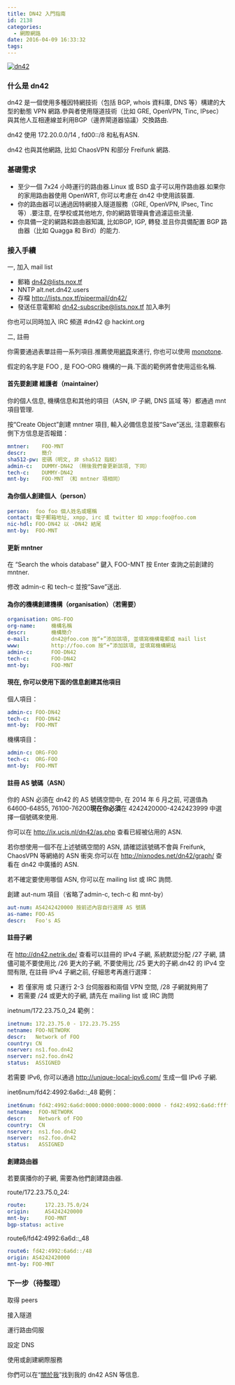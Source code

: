 ```yaml
---
title: DN42 入門指南
id: 2138
categories:
  - 網際網路
date: 2016-04-09 16:33:32
tags:
---
```


[![dn42](https://blog.7in0.me/wp-content/uploads/2016/04/dn42.png)](https://blog.7in0.me/wp-content/uploads/2016/04/dn42.png)

### 什么是 dn42

dn42 是一個使用多種因特網技術（包括 BGP, whois 資料庫, DNS 等）構建的大型的動態 VPN 網路.參與者使用隧道技術（比如 GRE, OpenVPN, Tinc, IPsec）與其他人互相連線並利用BGP（邊界閘道器協議）交換路由.

dn42 使用 172.20.0.0/14 , fd00::/8 和私有ASN.

dn42 也與其他網路, 比如 ChaosVPN 和部分 Freifunk 網路.

<!--more-->

### 基礎需求

*   至少一個 7x24 小時運行的路由器.Linux 或 BSD 盒子可以用作路由器.如果你的家用路由器使用 OpenWRT, 你可以考慮在 dn42 中使用該裝置.
*   你的路由器可以通過因特網接入隧道服務（GRE, OpenVPN, IPsec, Tinc 等）.要注意, 在學校或其他地方, 你的網路管理員會過濾這些流量.
*   你具備一定的網路和路由器知識, 比如BGP, IGP, 轉發.並且你具備配置 BGP 路由器（比如 Quagga 和 Bird）的能力.

### 接入手續

一, 加入 mail list

*   郵箱 dn42@lists.nox.tf
*   NNTP alt.net.dn42.users
*   存檔 http://lists.nox.tf/pipermail/dn42/
*   發送任意電郵給 dn42-subscribe@lists.nox.tf 加入串列

你也可以同時加入 IRC 頻道 #dn42 @ hackint.org

二, 註冊

你需要通過表單註冊一系列項目.推薦使用[網頁](https://io.nixnodes.net/?registry)來進行, 你也可以使用 [monotone](https://dn42.net/services/Whois#monotone).

假定的名字是 FOO , 是 FOO-ORG 機構的一員.下面的範例將會使用這些名稱.

#### 首先要創建 維護者（maintainer）

你的個人信息, 機構信息和其他的項目（ASN, IP 子網, DNS 區域 等）都通過 mnt 項目管理.

按“Create Object”創建 mntner 項目, 輸入必備信息並按“Save”送出, 注意觀察右側下方信息是否報錯：

```yaml
mntner:    FOO-MNT
descr:     簡介
sha512-pw: 密碼（明文, 非 sha512 指紋）
admin-c:   DUMMY-DN42 （稍後我們會更新該項, 下同）
tech-c:    DUMMY-DN42
mnt-by:    FOO-MNT （和 mntner 項相同）
```

#### 為你個人創建個人（person）

```yaml
person:  foo foo 個人姓名或暱稱
contact: 電子郵箱地址, xmpp, irc 或 twitter 如 xmpp:foo@foo.com
nic-hdl: FOO-DN42 以 -DN42 結尾
mnt-by:  FOO-MNT
```

#### 更新 mntner

在 “Search the whois database” 鍵入 FOO-MNT 按 Enter 查詢之前創建的 mntner.

修改 admin-c 和 tech-c 並按“Save”送出.

#### 為你的機構創建機構（organisation）（若需要）

```yaml
organisation: ORG-FOO
org-name:     機構名稱
descr:        機構簡介
e-mail:       dn42@foo.com 按“+”添加該項, 並填寫機構電郵或 mail list
www:          http://foo.com 按“+”添加該項, 並填寫機構網站
admin-c:      FOO-DN42
tech-c:       FOO-DN42
mnt-by:       FOO-MNT
```

#### 現在, 你可以使用下面的信息創建其他項目

個人項目：

```yaml
admin-c: FOO-DN42
tech-c:  FOO-DN42
mnt-by:  FOO-MNT
```

機構項目：

```yaml
admin-c: ORG-FOO
tech-c:  ORG-FOO
mnt-by:  FOO-MNT
```

#### 註冊 AS 號碼（ASN）

你的 ASN 必須在 dn42 的 AS 號碼空間中, 在 2014 年 6 月之前, 可選值為 64600-64855, 76100-76200**現在你必須**在 4242420000-4242423999 中選擇一個號碼來使用.

你可以在 http://ix.ucis.nl/dn42/as.php 查看已經被佔用的 ASN.

若你想使用一個不在上述號碼空間的 ASN, 請確認該號碼不會與 Freifunk, ChaosVPN 等網絡的 ASN 衝突.你可以在 http://nixnodes.net/dn42/graph/ 查看在 dn42 中廣播的 ASN.

若不確定要使用哪個 ASN, 你可以在 mailing list 或 IRC 詢問.

創建 aut-num 項目（省略了admin-c, tech-c 和 mnt-by）

```yaml
aut-num: AS4242420000 按前述內容自行選擇 AS 號碼
as-name: FOO-AS
descr:   Foo's AS
```

#### 註冊子網

在 http://dn42.netrik.de/ 查看可以註冊的 IPv4 子網, 系統默認分配 /27 子網, 請儘可能不要使用比 /26 更大的子網, 不要使用比 /25 更大的子網.dn42 的 IPv4 空間有限, 在註冊 IPv4 子網之前, 仔細思考再進行選擇：

*   若 僅家用 或 只運行 2-3 台伺服器和兩個 VPN 空間, /28 子網就夠用了
*   若需要 /24 或更大的子網, 請先在 mailing list 或 IRC 詢問

inetnum/172.23.75.0_24 範例：

```yaml
inetnum: 172.23.75.0 - 172.23.75.255
netname: FOO-NETWORK
descr:   Network of FOO
country: CN
nserver: ns1.foo.dn42
nserver: ns2.foo.dn42
status:  ASSIGNED
```

若需要 IPv6, 你可以通過 http://unique-local-ipv6.com/ 生成一個 IPv6 子網.

inet6num/fd42:4992:6a6d::_48 範例：

```yaml
inet6num: fd42:4992:6a6d:0000:0000:0000:0000:0000 - fd42:4992:6a6d:ffff:ffff:ffff:ffff:ffff
netname:  FOO-NETWORK
descr:    Network of FOO
country:  CN
nserver:  ns1.foo.dn42
nserver:  ns2.foo.dn42
status:   ASSIGNED
```

#### 創建路由器

若要廣播你的子網, 需要為他們創建路由器.

route/172.23.75.0_24:

```yaml
route:      172.23.75.0/24
origin:     AS4242420000
mnt-by:     FOO-MNT
bgp-status: active
```

route6/fd42:4992:6a6d::_48

```yaml
route6: fd42:4992:6a6d::/48
origin: AS4242420000
mnt-by: FOO-MNT
```

### 下一步（待整理）

取得 peers

接入隧道

運行路由伺服

設定 DNS

使用或創建網際服務

你們可以在“[關於我](https://blog.7in0.me/7in0/)”找到我的 dn42 ASN 等信息.
